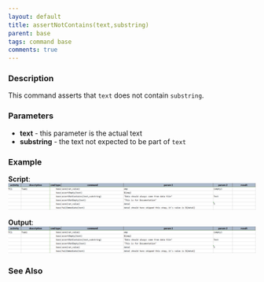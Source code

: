 ```yaml
---
layout: default
title: assertNotContains(text,substring)
parent: base
tags: command base
comments: true
---
```



### Description
This command asserts that `text` does not contain `substring`.


### Parameters
- **text** \- this parameter is the actual text
- **substring** - the text not expected to be part of `text`


### Example
**Script**:<br/>
![script](image/assertNotContains_01.png)

**Output**:<br/>
![output](image/assertNotContains_01.png)


### See Also

